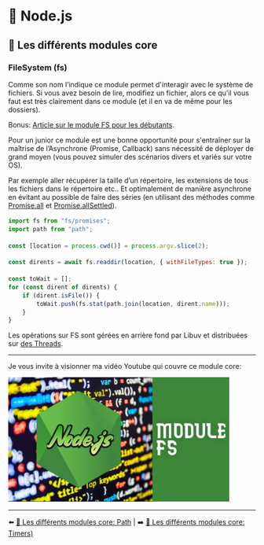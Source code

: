 # 🐢 Node.js

## 🌟 Les différents modules core

### FileSystem (fs)

Comme son nom l’indique ce module permet d'interagir avec le système de fichiers. Si vous avez besoin de lire, modifiez un fichier, alors ce qu’il vous faut est très clairement dans ce module (et il en va de même pour les dossiers).

Bonus: [Article sur le module FS pour les débutants](https://catalins.tech/a-beginners-guide-to-the-file-system-module-in-nodejs).

Pour un junior ce module est une bonne opportunité pour s'entraîner sur la maîtrise de l’Asynchrone (Promise, Callback) sans nécessité de déployer de grand moyen (vous pouvez simuler des scénarios divers et variés sur votre OS).

Par exemple aller récupérer la taille d’un répertoire, les extensions de tous les fichiers dans le répertoire etc.. Et optimalement de manière asynchrone en évitant au possible de faire des séries (en utilisant des méthodes comme [Promise.all](https://developer.mozilla.org/fr/docs/Web/JavaScript/Reference/Objets_globaux/Promise/all) et [Promise.allSettled](https://developer.mozilla.org/fr/docs/Web/JavaScript/Reference/Objets_globaux/Promise/allSettled)).

```js
import fs from "fs/promises";
import path from "path";

const [location = process.cwd()] = process.argv.slice(2);

const dirents = await fs.readdir(location, { withFileTypes: true });

const toWait = [];
for (const dirent of dirents) {
    if (dirent.isFile()) {
        toWait.push(fs.stat(path.join(location, dirent.name)));
    }
}
```

Les opérations sur FS sont gérées en arrière fond par Libuv et distribuées sur [des Threads](http://docs.libuv.org/en/v1.x/threadpool.html). 

---

Je vous invite à visionner ma vidéo Youtube qui couvre ce module core:

<a href="https://www.youtube.com/watch?v=N2s8sao1b6w" target="_blank">
    <img src="../../../../assets/nodejs/core-modules/nodejs_fs_miniature.jpg" alt="NodeSecure" width="450">
</a>

---

⬅️ [🌟 Les différents modules core: Path](./path.md) |
➡️ [🌟 Les différents modules core: Timers)](./timers.md)

